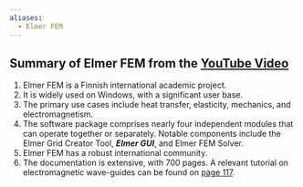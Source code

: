 ```yaml
---
aliases:
  - Elmer FEM
---
```

## Summary of Elmer FEM from the [YouTube Video](https://www.youtube.com/watch?v=XfHqaq2bbgU)

1. Elmer FEM is a Finnish international academic project.
2. It is widely used on Windows, with a significant user base.
3. The primary use cases include heat transfer, elasticity, mechanics, and electromagnetism.
4. The software package comprises nearly four independent modules that can operate together or separately. Notable components include the Elmer Grid Creator Tool, ***Elmer GUI***, and Elmer FEM Solver.
5. Elmer FEM has a robust international community.
6. The documentation is extensive, with 700 pages. A relevant tutorial on electromagnetic wave-guides can be found on [page 117](http://www.nic.funet.fi/pub/sci/physics/elmer/doc/ElmerTutorials.pdf).
